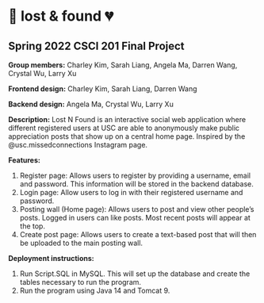# 🥀 lost & found 💔
## Spring 2022 CSCI 201 Final Project

**Group members:** Charley Kim, Sarah Liang, Angela Ma, Darren Wang, Crystal Wu, Larry Xu

**Frontend design:** Charley Kim, Sarah Liang, Darren Wang

**Backend design:** Angela Ma, Crystal Wu, Larry Xu

**Description:** Lost N Found is an interactive social web application where different registered users at USC are able to anonymously make public appreciation posts that show up on a central home page. Inspired by the @usc.missedconnections Instagram page.

**Features:**
1. Register page: Allows users to register by providing a username, email and password. This information will be stored in the backend database. 
2. Login page: Allow users to log in with their registered username and password.
3. Posting wall (Home page): Allows users to post and view other people’s posts. Logged in users can like posts. Most recent posts will appear at the top.
4. Create post page: Allows users to create a text-based post that will then be uploaded to the main posting wall.

**Deployment instructions:**
1. Run Script.SQL in MySQL. This will set up the database and create the tables necessary to run the program.
2. Run the program using Java 14 and Tomcat 9.
